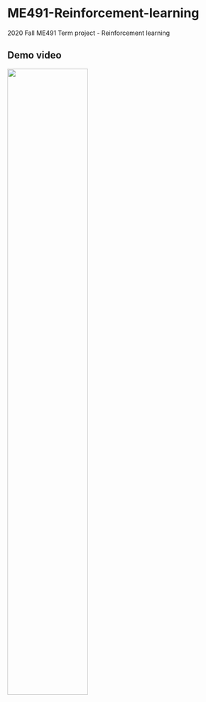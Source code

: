 # ME491-Reinforcement-learning
2020 Fall ME491 Term project - Reinforcement learning

## Demo video
<img width="60%" src="https://user-images.githubusercontent.com/52373758/112879884-b8210300-9104-11eb-8c78-78c8da3c88e3.gif"/>
